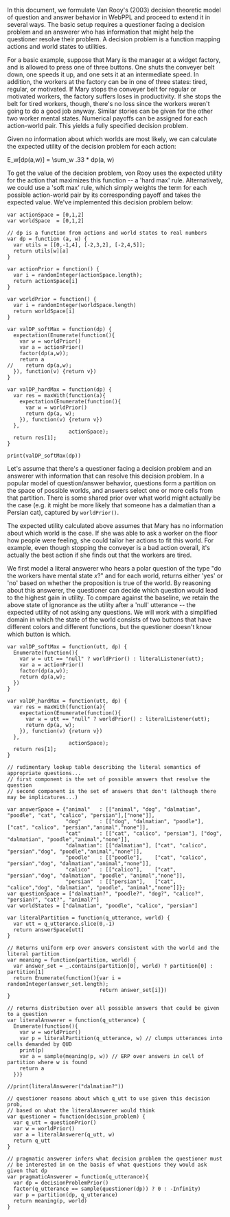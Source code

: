 In this document, we formulate Van Rooy's (2003) decision theoretic model of question and answer behavior in WebPPL and proceed to extend it in several ways. The basic setup requires a questioner facing a decision problem and an answerer who has information that might help the questioner resolve their problem. A decision problem is a function mapping actions and world states to utilities. 

For a basic example, suppose that Mary is the manager at a widget factory, and is allowed to press one of three buttons. One shuts the conveyer belt down, one speeds it up, and one sets it at an intermediate speed. In addition, the workers at the factory can be in one of three states: tired, regular, or motivated. If Mary stops the conveyer belt for regular or motivated workers, the factory suffers loses in productivity. If she stops the belt for tired workers, though, there's no loss since the workers weren't going to do a good job anyway. Similar stories can be given for the other two worker mental states. Numerical payoffs can be assigned for each action-world pair. This yields a fully specified decision problem.

Given no information about which worlds are most likely, we can calculate the expected utility of the decision problem for each action:

E_w[dp(a,w)] = \sum_w .33 * dp(a, w)

To get the value of the decision problem, von Rooy uses the expected utility for the action that maximizes this function -- a 'hard max' rule. Alternatively, we could use a 'soft max' rule, which simply weights the term for each possible action-world pair by its corresponding payoff and takes the expected value. We've implemented this decision problem below:

~~~~
var actionSpace = [0,1,2]
var worldSpace  = [0,1,2]

// dp is a function from actions and world states to real numbers
var dp = function (a, w) {
  var utils = [[0,-1,4], [-2,3,2], [-2,4,5]];
  return utils[w][a]
}

var actionPrior = function() {
  var i = randomInteger(actionSpace.length);
  return actionSpace[i]
}

var worldPrior = function() {
  var i = randomInteger(worldSpace.length)
  return worldSpace[i]
}

var valDP_softMax = function(dp) {
  expectation(Enumerate(function(){
    var w = worldPrior()
    var a = actionPrior()
    factor(dp(a,w));
    return a
//    return dp(a,w);
  }), function(v) {return v})
}

var valDP_hardMax = function(dp) {
  var res = maxWith(function(a){
    expectation(Enumerate(function(){
      var w = worldPrior()
      return dp(a, w);
    }), function(v) {return v})
  },
                    actionSpace);
  return res[1];
}

print(valDP_softMax(dp))
~~~~

Let's assume that there's a questioner facing a decision problem and an answerer with information that can resolve this decision problem. In a popular model of question/answer behavior, questions form a partition on the space of possible worlds, and answers select one or more cells from that partition. There is some shared prior over what world might actually be the case (e.g. it might be more likely that someone has a dalmatian than a Persian cat), captured by `worldPrior()`. 

The expected utility calculated above assumes that Mary has no information about which world is the case. If she was able to ask a worker on the floor how people were feeling, she could tailor her actions to fit this world. For example, even though stopping the conveyer is a bad action overall, it's actually the best action if she finds out that the workers are tired.   

We first model a literal answerer who hears a polar question of the type "do the workers have mental state *x*?" and for each world, returns either 'yes' or 'no' based on whether the proposition is true of the world. By reasoning about this answerer, the questioner can decide which question would lead to the highest gain in utility. To compare against the baseline, we retain the above state of ignorance as the utility after a 'null' utterance -- the expected utility of not asking any questions.
We will work with a simplified domain in which the state of the world consists of two buttons that have different colors and different functions, but the questioner doesn't know which button is which. 

~~~~
var valDP_softMax = function(utt, dp) {
  Enumerate(function(){
    var w = utt == "null" ? worldPrior() : literalListener(utt);
    var a = actionPrior()
    factor(dp(a,w));
    return dp(a,w);
  })
}

var valDP_hardMax = function(utt, dp) {
  var res = maxWith(function(a){
    expectation(Enumerate(function(){
      var w = utt == "null" ? worldPrior() : literalListener(utt);
      return dp(a, w);
    }), function(v) {return v})
  },
                    actionSpace);
  return res[1];
}
~~~~

~~~~
// rudimentary lookup table describing the literal semantics of appropriate questions...
// first component is the set of possible answers that resolve the question
// second component is the set of answers that don't (although there may be implicatures...)

var answerSpace = {"animal"   : [["animal", "dog", "dalmatian", "poodle", "cat", "calico", "persian"],["none"]],
                   "dog"      : [["dog", "dalmatian", "poodle"], ["cat", "calico", "persian","animal","none"]],
                   "cat"      : [["cat", "calico", "persian"], ["dog", "dalmatian", "poodle","animal","none"]],
                   "dalmatian": [["dalmatian"], ["cat", "calico", "persian","dog", "poodle","animal","none"]],
                   "poodle"   : [["poodle"],    ["cat", "calico", "persian","dog", "dalmatian","animal","none"]],
                   "calico"   : [["calico"],    ["cat", "persian","dog", "dalmatian", "poodle", "animal","none"]],
                   "persian"  : [["persian"],   ["cat", "calico","dog", "dalmatian", "poodle", "animal","none"]]};
var questionSpace = ["dalmatian?", "poodle?", "dog?", "calico?", "persian?", "cat?", "animal?"]
var worldStates = ["dalmatian", "poodle", "calico", "persian"]

var literalPartition = function(q_utterance, world) {
  var utt = q_utterance.slice(0,-1)
  return answerSpace[utt]   
}

// Returns uniform erp over answers consistent with the world and the literal partition
var meaning = function(partition, world) {
  var answer_set = _.contains(partition[0], world) ? partition[0] : partition[1]
  return Enumerate(function(){var i = randomInteger(answer_set.length);
                              return answer_set[i]})
}

// returns distribution over all possible answers that could be given to a question
var literalAnswerer = function(q_utterance) {
  Enumerate(function(){
    var w = worldPrior()
    var p = literalPartition(q_utterance, w) // clumps utterances into cells demanded by QUD
    print(p)
    var a = sample(meaning(p, w)) // ERP over answers in cell of partition where w is found
    return a
  })}

//print(literalAnswerer("dalmatian?"))

// questioner reasons about which q_utt to use given this decision prob, 
// based on what the literalAnswerer would think
var questioner = function(decision_problem) {
  var q_utt = questionPrior()
  var w = worldPrior()
  var a = literalAnswerer(q_utt, w)
  return q_utt
}

// pragmatic answerer infers what decision problem the questioner must 
// be interested in on the basis of what questions they would ask given that dp
var pragmaticAnswerer = function(q_utterance){ 
  var dp = decisionProblemPrior()
  factor(q_utterance == sample(questioner(dp)) ? 0 : -Infinity)
  var p = partition(dp, q_utterance)
  return meaning(p, world)
}
~~~~
